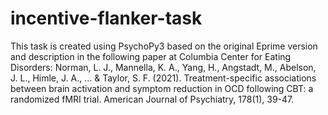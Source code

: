 # incentive-flanker-task
This task is created using PsychoPy3 based on the original Eprime version and description in the following paper at Columbia Center for Eating Disorders:
Norman, L. J., Mannella, K. A., Yang, H., Angstadt, M., Abelson, J. L., Himle, J. A., ... & Taylor, S. F. (2021). Treatment-specific associations between brain activation and symptom reduction in OCD following CBT: a randomized fMRI trial. American Journal of Psychiatry, 178(1), 39-47.
